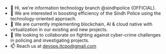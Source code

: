 - 👋 Hi, we're information technology branch @sindhpolice (OFFICIAL).
- 👀 We are interested in boosting efficiency of the Sindh Police using the technology-oriented approach.
- 🌱 We are currently implementing blockchain, AI & cloud native with virtualization in our existing and new projects.
- 💞️ We looking to collaborate on fighting against cyber-crime challenges in policing and investigating projects.
- 📫 Reach us at devops.itcpo@gmail.com

<!---
sindhpolice/sindhpolice is a ✨ special ✨ repository because its `README.md` (this file) appears on your GitHub profile.
You can click the Preview link to take a look at your changes.
--->
